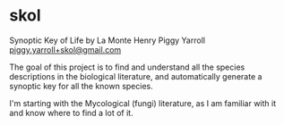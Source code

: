 # skol
Synoptic Key of Life
by La Monte Henry Piggy Yarroll <piggy.yarroll+skol@gmail.com>

The goal of this project is to find and understand all the species
descriptions in the biological literature, and automatically generate
a synoptic key for all the known species.

I'm starting with the Mycological (fungi) literature, as I am familiar
with it and know where to find a lot of it.

